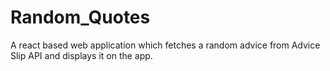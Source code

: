 # Random_Quotes

A react based web application which fetches a random advice from Advice Slip API and displays it on the app.
